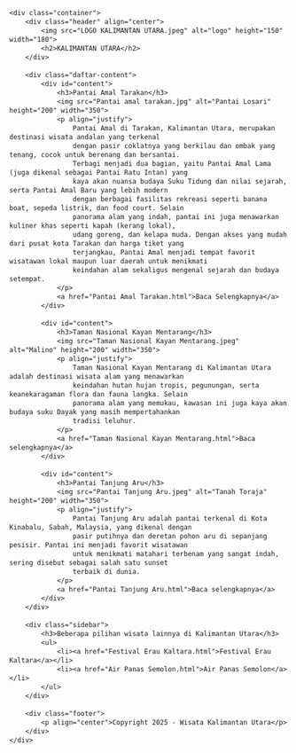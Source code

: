 <!DOCTYPE html>
<html lang="en">
<head>
    <meta charset="UTF-8">
    <meta http-equiv="X-UA-Compatible" content="IE=edge">
    <meta name="viewport" content="width=device-width, initial-scale=1.0">
    <title>KALIMANTAN UTARA</title>
</head>
<body>

    <div class="container">
        <div class="header" align="center">
            <img src="LOGO KALIMANTAN UTARA.jpeg" alt="logo" height="150" width="180">
            <h2>KALIMANTAN UTARA</h2>
        </div>

        <div class="daftar-content">
            <div id="content">
                <h3>Pantai Amal Tarakan</h3>
                <img src="Pantai amal tarakan.jpg" alt="Pantai Losari" height="200" width="350">
                <p align="justify">
                    Pantai Amal di Tarakan, Kalimantan Utara, merupakan destinasi wisata andalan yang terkenal 
                    dengan pasir coklatnya yang berkilau dan ombak yang tenang, cocok untuk berenang dan bersantai. 
                    Terbagi menjadi dua bagian, yaitu Pantai Amal Lama (juga dikenal sebagai Pantai Ratu Intan) yang 
                    kaya akan nuansa budaya Suku Tidung dan nilai sejarah, serta Pantai Amal Baru yang lebih modern 
                    dengan berbagai fasilitas rekreasi seperti banana boat, sepeda listrik, dan food court. Selain 
                    panorama alam yang indah, pantai ini juga menawarkan kuliner khas seperti kapah (kerang lokal), 
                    udang goreng, dan kelapa muda. Dengan akses yang mudah dari pusat kota Tarakan dan harga tiket yang 
                    terjangkau, Pantai Amal menjadi tempat favorit wisatawan lokal maupun luar daerah untuk menikmati
                    keindahan alam sekaligus mengenal sejarah dan budaya setempat.
                </p>
                <a href="Pantai Amal Tarakan.html">Baca Selengkapnya</a>
            </div>

            <div id="content">
                <h3>Taman Nasional Kayan Mentarang</h3>
                <img src="Taman Nasional Kayan Mentarang.jpeg" alt="Malino" height="200" width="350">
                <p align="justify">
                    Taman Nasional Kayan Mentarang di Kalimantan Utara adalah destinasi wisata alam yang menawarkan 
                    keindahan hutan hujan tropis, pegunungan, serta keanekaragaman flora dan fauna langka. Selain
                    panorama alam yang memukau, kawasan ini juga kaya akan budaya suku Dayak yang masih mempertahankan 
                    tradisi leluhur. 
                </p>
                <a href="Taman Nasional Kayan Mentarang.html">Baca selengkapnya</a>
            </div>

            <div id="content">
                <h3>Pantai Tanjung Aru</h3>
                <img src="Pantai Tanjung Aru.jpeg" alt="Tanah Toraja" height="200" width="350">
                <p align="justify">
                    Pantai Tanjung Aru adalah pantai terkenal di Kota Kinabalu, Sabah, Malaysia, yang dikenal dengan 
                    pasir putihnya dan deretan pohon aru di sepanjang pesisir. Pantai ini menjadi favorit wisatawan 
                    untuk menikmati matahari terbenam yang sangat indah, sering disebut sebagai salah satu sunset 
                    terbaik di dunia.
                </p>
                <a href="Pantai Tanjung Aru.html">Baca selengkapnya</a>
            </div>
        </div>

        <div class="sidebar">
            <h3>Beberapa pilihan wisata lainnya di Kalimantan Utara</h3>
            <ul>
                <li><a href="Festival Erau Kaltara.html">Festival Erau Kaltara</a></li>
                <li><a href="Air Panas Semolon.html">Air Panas Semolon</a></li>
            </ul>
        </div>

        <div class="footer">
            <p align="center">Copyright 2025 - Wisata Kalimantan Utara</p>
        </div>
    </div>

</body>
</html>
